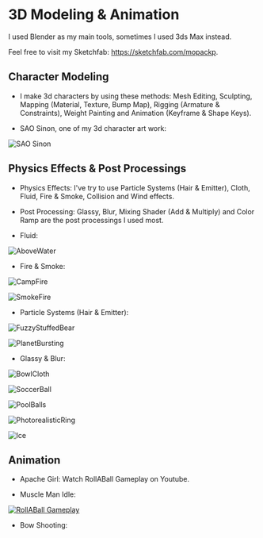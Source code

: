 # 3D Modeling & Animation

I used Blender as my main tools, sometimes I used 3ds Max instead.

Feel free to visit my Sketchfab: <https://sketchfab.com/mopackp>.

## Character Modeling

* I make 3d characters by using these methods: Mesh Editing, Sculpting, Mapping (Material, Texture, Bump Map), Rigging (Armature & Constraints), Weight Painting and Animation (Keyframe & Shape Keys).

* SAO Sinon, one of my 3d character art work:

![](Images/SAOSinon.png "SAO Sinon")



## Physics Effects & Post Processings

* Physics Effects: I've try to use Particle Systems (Hair & Emitter), Cloth, Fluid, Fire & Smoke, Collision and Wind effects.

* Post Processing: Glassy, Blur, Mixing Shader (Add & Multiply) and Color Ramp are the post processings I used most.

* Fluid: 

![](Images/AboveWater.png "AboveWater")

* Fire & Smoke:

![](Images/CampFire.png "CampFire")

![](Images/SmokeFire.png "SmokeFire")

* Particle Systems (Hair & Emitter):

![](Images/FuzzyStuffedBear.png "FuzzyStuffedBear")

![](Images/PlanetBursting.png "PlanetBursting")

* Glassy & Blur:

![](Images/BowlCloth.png "BowlCloth")

![](Images/SoccerBall.png "SoccerBall")

![](Images/PoolBalls.png "PoolBalls")

![](Images/PhotorealisticRing.png "PhotorealisticRing")

![](Images/Ice.png "Ice")


## Animation

* Apache Girl:
Watch RollABall Gameplay on Youtube.

* Muscle Man Idle:

[![RollABall Gameplay](https://img.youtube.com/vi/j9EEmNEiDwI/0.jpg)](https://www.youtube.com/watch?v=j9EEmNEiDwI)

* Bow Shooting:
